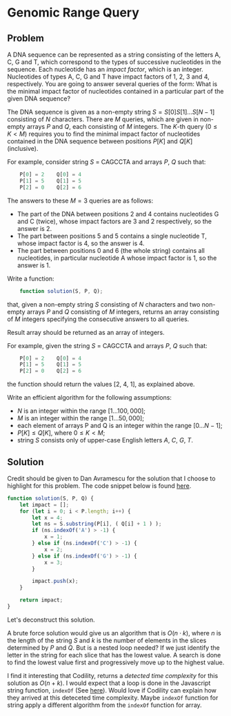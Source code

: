 # Genomic Range Query

## Problem

A DNA sequence can be represented as a string consisting of the letters A, C, G and T, which correspond to the types of successive nucleotides in the sequence. Each nucleotide has an _impact factor_, which is an integer. Nucleotides of types A, C, G and T have impact factors of 1, 2, 3 and 4, respectively. You are going to answer several queries of the form: What is the minimal impact factor of nucleotides contained in a particular part of the given DNA sequence?

The DNA sequence is given as a non-empty string $S = S[0]S[1]...S[N-1]$ consisting of $N$ characters. There are $M$ queries, which are given in non-empty arrays $P$ and $Q$, each consisting of $M$ integers. The $K$-th query $(0 ≤ K < M)$ requires you to find the minimal impact factor of nucleotides contained in the DNA sequence between positions $P[K]$ and $Q[K]$ (inclusive).

For example, consider string $S$ = CAGCCTA and arrays $P$, $Q$ such that:

```js
    P[0] = 2    Q[0] = 4
    P[1] = 5    Q[1] = 5
    P[2] = 0    Q[2] = 6
```

The answers to these $M = 3$ queries are as follows:

- The part of the DNA between positions 2 and 4 contains nucleotides G and C (twice), whose impact factors are 3 and 2 respectively, so the answer is 2.
- The part between positions 5 and 5 contains a single nucleotide T, whose impact factor is 4, so the answer is 4.
- The part between positions 0 and 6 (the whole string) contains all nucleotides, in particular nucleotide A whose impact factor is 1, so the answer is 1.

Write a function:

```js
    function solution(S, P, Q);
```

that, given a non-empty string $S$ consisting of $N$ characters and two non-empty arrays $P$ and $Q$ consisting of $M$ integers, returns an array consisting of $M$ integers specifying the consecutive answers to all queries.

Result array should be returned as an array of integers.

For example, given the string $S$ = CAGCCTA and arrays $P$, $Q$ such that:

```js
    P[0] = 2    Q[0] = 4
    P[1] = 5    Q[1] = 5
    P[2] = 0    Q[2] = 6
```

the function should return the values [2, 4, 1], as explained above.

Write an efficient algorithm for the following assumptions:

- $N$ is an integer within the range $[1 ... 100,000]$;
- $M$ is an integer within the range $[1 ... 50,000]$;
- each element of arrays P and Q is an integer within the range $[0 ... N - 1]$;
- $P[K] ≤ Q[K]$, where $0 ≤ K < M$;
- string $S$ consists only of upper-case English letters $A$, $C$, $G$, $T$.

## Solution

Credit should be given to Dan Avramescu for the solution that I choose to highlight for this problem. The code snippet below is found [here](https://danwritescode.com/genomic-range-query-codility-100-correct-javascript-solution/).

```js
function solution(S, P, Q) {
    let impact = [];
    for (let i = 0; i < P.length; i++) {
        let x = 4;
        let ns = S.substring(P[i], ( Q[i] + 1 ) );
        if (ns.indexOf('A') > -1) {
            x = 1;
        } else if (ns.indexOf('C') > -1) {
            x = 2;
        } else if (ns.indexOf('G') > -1) {
            x = 3;
        }

        impact.push(x);
    }

    return impact;
}
```

Let's deconstruct this solution.

A brute force solution would give us an algorithm that is $O(n \cdot k)$, where $n$ is the length of the string $S$ and $k$ is the number of elements in the slices determined by $P$ and $Q$. But is a nested loop needed? If we just identify the letter in the string for each slice that has the lowest value. A search is done to find the lowest value first and progressively move up to the highest value.

I find it interesting that Codility, returns a _detected time complexity_ for this solution as $O(n + k)$. I would expect that a loop is done in the Javascript string function, `indexOf` (See [here](https://learnersbucket.com/examples/algorithms/javascript-string-contains-substring/#:~:text=We%20are%20checking%20the%20substring,complexity%20is%20O(1).)). Would love if Codility can explain how they arrived at this deteceted time complexity. Maybe `indexOf` function for string apply a different algorithm from the `indexOf` function for array.